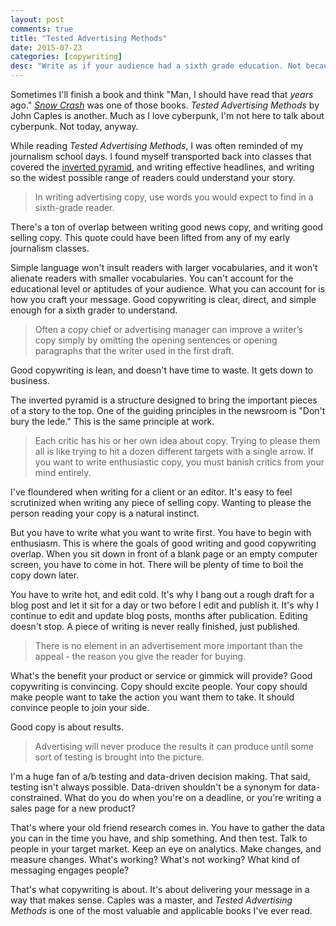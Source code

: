 ```yaml
---
layout: post
comments: true
title: "Tested Advertising Methods"
date: 2015-07-23
categories: [copywriting]
desc: "Write as if your audience had a sixth grade education. Not because you think they're stupid, but because you want to be understood."
---
```


Sometimes I'll finish a book and think "Man, I should have read that *years* ago." [*Snow Crash*](http://www.nealstephenson.com/snow-crash.html) was one of those books. *Tested Advertising Methods* by John Caples is another. Much as I love cyberpunk, I'm not here to talk about cyberpunk. Not today, anyway.

While reading *Tested Advertising Methods*, I was often reminded of my journalism school days. I found myself transported back into classes that covered the [inverted pyramid](https://en.wikipedia.org/wiki/Inverted_pyramid), and writing effective headlines, and writing so the widest possible range of readers could understand your story.

<blockquote>In writing advertising copy, use words you would expect to find in a sixth-grade reader.</blockquote>

There's a ton of overlap between writing good news copy, and writing good selling copy. This quote could have been lifted from any of my early journalism classes.

Simple language won't insult readers with larger vocabularies, and it won't alienate readers with smaller vocabularies. You can't account for the educational level or aptitudes of your audience. What you can account for is how you craft your message. Good copywriting is clear, direct, and simple enough for a sixth grader to understand.

<blockquote>Often a copy chief or advertising manager can improve a writer’s copy simply by omitting the opening sentences or opening paragraphs that the writer used in the first draft.</blockquote>

Good copywriting is lean, and doesn't have time to waste. It gets down to business.

The inverted pyramid is a structure designed to bring the important pieces of a story to the top. One of the guiding principles in the newsroom is "Don't bury the lede." This is the same principle at work.

<blockquote>Each critic has his or her own idea about copy. Trying to please them all is like trying to hit a dozen different targets with a single arrow. If you want to write enthusiastic copy, you must banish critics from your mind entirely.</blockquote>

I've floundered when writing for a client or an editor. It's easy to feel scrutinized when writing any piece of selling copy. Wanting to please the person reading your copy is a natural instinct.

But you have to write what you want to write first. You have to begin with enthusiasm. This is where the goals of good writing and good copywriting overlap. When you sit down in front of a blank page or an empty computer screen, you have to come in hot. There will be plenty of time to boil the copy down later.

You have to write hot, and edit cold. It's why I bang out a rough draft for a blog post and let it sit for a day or two before I edit and publish it. It's why I continue to edit and update blog posts, months after publication. Editing doesn't stop. A piece of writing is never really finished, just published.

<blockquote>There is no element in an advertisement more important than the appeal - the reason you give the reader for buying.</blockquote>

What's the benefit your product or service or gimmick will provide? Good copywriting is convincing. Copy should excite people. Your copy should make people want to take the action you want them to take. It should convince people to join your side.

Good copy is about results.

<blockquote>Advertising will never produce the results it can produce until some sort of testing is brought into the picture.</blockquote>

I'm a huge fan of a/b testing and data-driven decision making. That said, testing isn't always possible. Data-driven shouldn't be a synonym for data-constrained. What do you do when you're on a deadline, or you're writing a sales page for a new product?

That's where your old friend research comes in. You have to gather the data you can in the time you have, and ship something. And then test. Talk to people in your target market. Keep an eye on analytics. Make changes, and measure changes. What's working? What's not working? What kind of messaging engages people?

That's what copywriting is about. It's about delivering your message in a way that makes sense. Caples was a master, and *Tested Advertising Methods* is one of the most valuable and applicable books I've ever read.